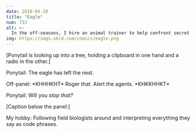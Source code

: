 ```yaml
---
date: 2010-04-28
title: "Eagle"
num: 733
alt: >-
  In the off-seasons, I hire an animal trainer to help confront secret agents with situations which they are unable to report by radio.
img: https://imgs.xkcd.com/comics/eagle.png
---
```

[Ponytail is looking up into a tree, holding a clipboard in one hand and a radio in the other.]

Ponytail: The eagle has left the nest.

Off-panel: \*KHHHKHT\* Roger that. Alert the agents. \*KHKKHHKT\*

Ponytail: Will you *stop that?*

[Caption below the panel:]

My hobby: Following field biologists around and interpreting everything they say as code phrases.